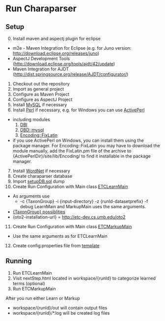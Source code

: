 Run Charaparser
================

Setup
---------
0. Install maven and aspectj plugin for eclipse
 * m2e - Maven Integration for Eclipse (e.g. for Juno version: http://download.eclipse.org/releases/juno)
 * AspectJ Development Tools (http://download.eclipse.org/tools/ajdt/42/update)
 * Maven Integration for AJDT (http://dist.springsource.org/release/AJDT/configurator/)
1. Checkout out the repository
2. Import as general project
3. Configure as Maven Project
4. Configure as AspectJ Project
5. Install <a href="http://www.mysql.com/">MySQL</a> if necessary
6. Install <a href="https://www.perl.org/">Perl</a> if necessary, e.g. for Windows you can use <a href="http://www.activestate.com/activeperl">ActivePerl</a>
 * including modules 
    1. <a href="http://search.cpan.org/dist/DBI-1.622/">DBI</a>
    2. <a href="http://search.cpan.org/dist/DBD-mysql-4.022/">DBD::mysql</a>
    3. <a href="http://search.cpan.org/dist/Encoding-FixLatin-1.02/">Encoding::FixLatin</a>
 * if you use ActivePerl on Windows, you can install them using the package manager. For Encoding::FixLatin you may have to download the module manually, add the FixLatin.pm file of the archive 
   to {ActivePerlDir}/site/lib/Encoding/ to find it installable in the package manager.
7. Install <a href="http://wordnet.princeton.edu/">WordNet</a> if necessary
8. Create charaparser database
9. Import <a href="https://github.com/biosemantics/charaparser/blob/master/setupDB.sql">setupDB.sql</a> dump
10. Create Run Configuration with Main class <a href="https://github.com/biosemantics/charaparser/blob/master/src/main/java/edu/arizona/biosemantics/semanticmarkup/ETCLearnMain.java">ETCLearnMain</a>
 * As arguments use 
   * -c {TaxonGroup}  -i {input-directory} -z {runId-datasetprefix} -f debug
   LearnMain and MarkupMain uses the same arguments.
 * <a href="https://github.com/biosemantics/common/blob/master/biology/src/main/java/edu/arizona/biosemantics/common/biology/TaxonGroup.java">{TaxonGroup} possiblities</a>
 * {oto2-installation-url} =  http://etc-dev.cs.umb.edu/oto2
11. Create Run Configuration with Main class <a href="https://github.com/biosemantics/charaparser/blob/master/src/main/java/edu/arizona/biosemantics/semanticmarkup/ETCMarkupMain.java
">ETCMarkupMain</a>
 * Use the same arguments as for ETCLearnMain
12. Create config.properties file from <a href="https://github.com/biosemantics/charaparser/blob/master/src/main/resources/edu/arizona/biosemantics/semanticmarkup/config.properties.template">template</a>
   
Running
----------
1. Run ETCLearnMain
2. Visit nextStep.html located in workspace/{runId} to categorize learned terms (optional)
3. Run ETCMarkupMain

After you run either Learn or Markup
* workspace/{runId}/out will contain output files
* workspace/{runId}/*.log will be created log files
